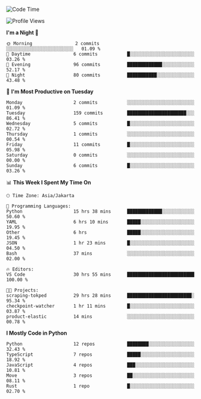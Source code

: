 <!--START_SECTION:waka-->
![Code Time](http://img.shields.io/badge/Code%20Time-1%2C790%20hrs%2018%20mins-blue)

![Profile Views](http://img.shields.io/badge/Profile%20Views-4-blue)

**I'm a Night 🦉** 

```text
🌞 Morning                2 commits           ░░░░░░░░░░░░░░░░░░░░░░░░░   01.09 % 
🌆 Daytime                6 commits           █░░░░░░░░░░░░░░░░░░░░░░░░   03.26 % 
🌃 Evening                96 commits          █████████████░░░░░░░░░░░░   52.17 % 
🌙 Night                  80 commits          ███████████░░░░░░░░░░░░░░   43.48 % 
```
📅 **I'm Most Productive on Tuesday** 

```text
Monday                   2 commits           ░░░░░░░░░░░░░░░░░░░░░░░░░   01.09 % 
Tuesday                  159 commits         ██████████████████████░░░   86.41 % 
Wednesday                5 commits           █░░░░░░░░░░░░░░░░░░░░░░░░   02.72 % 
Thursday                 1 commits           ░░░░░░░░░░░░░░░░░░░░░░░░░   00.54 % 
Friday                   11 commits          █░░░░░░░░░░░░░░░░░░░░░░░░   05.98 % 
Saturday                 0 commits           ░░░░░░░░░░░░░░░░░░░░░░░░░   00.00 % 
Sunday                   6 commits           █░░░░░░░░░░░░░░░░░░░░░░░░   03.26 % 
```


📊 **This Week I Spent My Time On** 

```text
🕑︎ Time Zone: Asia/Jakarta

💬 Programming Languages: 
Python                   15 hrs 38 mins      █████████████░░░░░░░░░░░░   50.60 % 
YAML                     6 hrs 10 mins       █████░░░░░░░░░░░░░░░░░░░░   19.95 % 
Other                    6 hrs               █████░░░░░░░░░░░░░░░░░░░░   19.45 % 
JSON                     1 hr 23 mins        █░░░░░░░░░░░░░░░░░░░░░░░░   04.50 % 
Bash                     37 mins             ░░░░░░░░░░░░░░░░░░░░░░░░░   02.00 % 

🔥 Editors: 
VS Code                  30 hrs 55 mins      █████████████████████████   100.00 % 

🐱‍💻 Projects: 
scraping-tokped          29 hrs 28 mins      ████████████████████████░   95.34 % 
checkpoint-watcher       1 hr 11 mins        █░░░░░░░░░░░░░░░░░░░░░░░░   03.87 % 
product-elastic          14 mins             ░░░░░░░░░░░░░░░░░░░░░░░░░   00.78 % 
```

**I Mostly Code in Python** 

```text
Python                   12 repos            ████████░░░░░░░░░░░░░░░░░   32.43 % 
TypeScript               7 repos             █████░░░░░░░░░░░░░░░░░░░░   18.92 % 
JavaScript               4 repos             ███░░░░░░░░░░░░░░░░░░░░░░   10.81 % 
Move                     3 repos             ██░░░░░░░░░░░░░░░░░░░░░░░   08.11 % 
Rust                     1 repo              █░░░░░░░░░░░░░░░░░░░░░░░░   02.70 % 
```




<!--END_SECTION:waka-->
